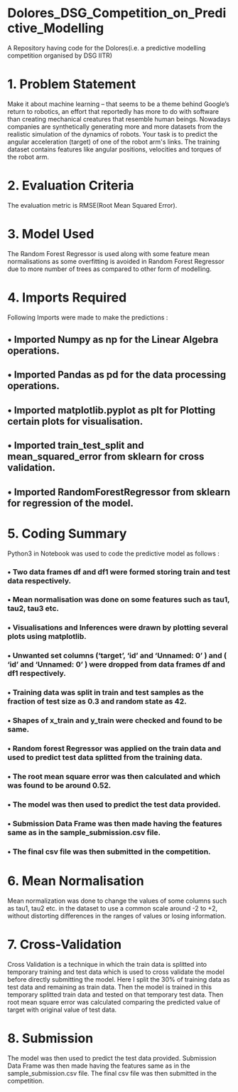 # Dolores_DSG_Competition_on_Predictive_Modelling
A Repository having code for the Dolores(i.e. a predictive modelling competition organised by DSG IITR)

# 1. Problem Statement
Make it about machine learning – that seems to be a theme behind Google’s return to robotics, an effort that reportedly has more to do with software than creating mechanical creatures that resemble human beings. Nowadays companies are synthetically generating more and more datasets from the realistic simulation of the dynamics of robots. Your task is to predict the angular acceleration (target) of one of the robot arm's links. The training dataset contains features like angular positions, velocities and torques of the robot arm.

# 2. Evaluation Criteria
The evaluation metric is RMSE(Root Mean Squared Error).

# 3. Model Used
The Random Forest Regressor is used along with some feature mean normalisations as some overfitting is avoided in Random Forest Regressor due to more number of trees as compared to other form of modelling.

# 4. Imports Required
Following Imports were made to make the predictions :
## • Imported Numpy as np for the Linear Algebra operations.
## • Imported Pandas as pd for the data processing operations.
## • Imported matplotlib.pyplot as plt for Plotting certain plots for visualisation.
## • Imported train_test_split and mean_squared_error from sklearn for cross validation.
## • Imported RandomForestRegressor from sklearn for regression of the model.

# 5. Coding Summary
Python3 in Notebook was used to code the predictive model as follows :
### • Two data frames df and df1 were formed storing train and test data respectively.
### • Mean normalisation was done on some features such as tau1, tau2, tau3 etc.
### • Visualisations and Inferences were drawn by plotting several plots using matplotlib.
### • Unwanted set columns (‘target’, ‘id’ and ‘Unnamed: 0’ ) and ( ‘id’ and ‘Unnamed: 0’ ) were dropped from data frames df and df1 respectively.
### • Training data was split in train and test samples as the fraction of test size as 0.3 and random state as 42.
### • Shapes of x_train and y_train were checked and found to be same.
### • Random forest Regressor was applied on the train data and used to predict test data splitted from the training data.
### • The root mean square error was then calculated and which was found to be around 0.52.
### • The model was then used to predict the test data provided.
### • Submission Data Frame was then made having the features same as in the sample_submission.csv file.
### • The final csv file was then submitted in the competition.

# 6. Mean Normalisation
Mean normalization was done to change the values of some columns such as tau1, tau2 etc. in the dataset to use a common scale around -2 to +2, without distorting differences in the ranges of values or losing information.

# 7. Cross-Validation
Cross Validation is a technique in which the train data is splitted into temporary training and test data which is used to cross validate the model before directly submitting the model. Here I split the 30% of training data as test data and remaining as train data. Then the model is trained in this temporary splitted train data and tested on that temporary test data. Then root mean square error was calculated comparing the predicted value of target with original value of test data.

# 8. Submission
The model was then used to predict the test data provided. Submission Data Frame was then made having the features same as in the sample_submission.csv file. The final csv file was then submitted in the competition.
